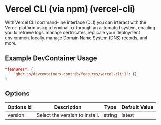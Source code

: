 
# Vercel CLI (via npm) (vercel-cli)

With Vercel CLI command-line interface (CLI) you can interact with the Vercel platform using a terminal, or through an automated system, enabling you to retrieve logs, manage certificates, replicate your deployment environment locally, manage Domain Name System (DNS) records, and more.

## Example DevContainer Usage

```json
"features": {
    "ghcr.io/devcontainers-contrib/features/vercel-cli:1": {}
}
```

## Options

| Options Id | Description | Type | Default Value |
|-----|-----|-----|-----|
| version | Select the version to install. | string | latest |


